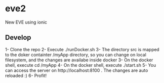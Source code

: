 # eve2
New EVE using ionic

## Develop
1- Clone the repo
2- Execute ./runDocker.sh
3- The directory src is mapped to the doker containter /myApp directory, so you can change on local filesystem, and the changes are availabe inside docker
3- On the docker shell, execute cd /myApp
4- On the docker shell, execute ./start.sh
5- You can access the server on http://localhost:8100 . The changes are auto reloaded :)
6- Profit!

